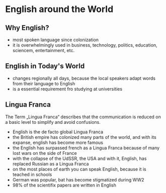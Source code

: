 # English around the World

## Why English?

- most spoken language since colonization
- it is overwhelmingly used in business, technology, politics, education, sciencem, entertainment, etc.

## English in Today's World

- changes regionally all days, because the local speakers adapt words from their language to English
- is a essential requirement fro studying at universities

## Lingua Franca

The Term „Lingua Franca“ describes that the communication is reduced on a basic level to simplify and avoid confusions.

* English is the de facto global Lingua Franca 
* the British empire has colonized many parts of the world, and with its expanse, english has become more famous
* the English has surpassed french as a Lingua Franca because of many lost wars on the side of France
* with the collapse of the UdSSR, the USA and with it, English, has replaced Russian as a Lingua Franca
* on the most places of earth you can speak English, because it is teached in schools
* German was popular, bat has become stigmatized during WW2
* 98% of the scientifix papers are written in English
